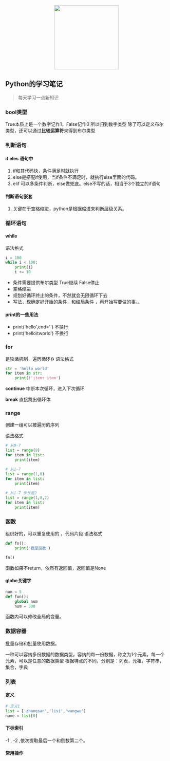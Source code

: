 
<p align="center">
  <img src="https://i.pinimg.com/564x/ed/66/63/ed666327dd3ce274d94f2b3547155891.jpg" width="200" style="display: block; margin: 0 auto;">
</p>

## Python的学习笔记

> 每天学习一点新知识

### bool类型 
True本质上是一个数字记作1，False记作0 所以归到数字类型
除了可以定义布尔类型，还可以通过**比较运算符**来得到布尔类型

### 判断语句
#### if eles 语句中
1. if和其代码快，条件满足时就执行
2. else是搭配if使用，当if条件不满足时，就执行else里面的代码。 
3. elif 可以多条件判断，else做兜底。else不写的话，相当于3个独立的if语句

#### 判断语句嵌套
1. 关键在于空格缩进，python是根据缩进来判断层级关系。

### 循环语句
#### while
语法格式
```python
i = 100
while i < 100:
    print(i)
    i += 10
```
- 条件需要提供布尔类型 True继续 False停止
- 空格缩进
- 规划好循环终止的条件，不然就会无限循环下去
- 写法，现确定好开始的条件，和结局条件 ，再开始写要做的事。、

#### print的一些用法
- print('hello',end='') 不换行
- print('hello\tworld') 不换行

### for

是轮循机制，遍历循环♻️
语法格式

```python
str = 'hello world'
for item in str:
    print(f'item+ item')
```
**continue** 中断本次循环，进入下次循环

**break** 直接跳出循环体

### range

创建一组可以被遍历的序列

语法格式
```python
# 从0-7
list = range(8)
for item in list:
    print(item)

# 从1-7
list = range(1,8)
for item in list:
    print(item)
    
# 从1-7 步长是2
list = range(1,8,2)
for item in list:
    print(item)
```
### 函数
组织好的，可以重复使用的 ，代码片段
语法格式
```python
def fn():
    print('我是函数')

fn()
```
函数如果不return，依然有返回值，返回值是None

#### globe关键字
```python
num = 5 
def fun():
    global num 
    num = 500
```
函数内可以修改全局的变量。

### 数据容器 
批量存储和批量使用数据。

一种可以容纳多份数据的数据类型，容纳的每一份数据，称之为1个元素，每一个元素，可以是任意的数据类型
根据特点的不同，分别是：列表，元祖，字符串，集合，字典

### 列表
#### 定义
```python
# 定义1
list = ['zhangsan','lisi','wangwu']
name = list[0]
```
#### 下标索引
-1 , -2 ,依次提取最后一个和倒数第二个。

#### 常用操作

















